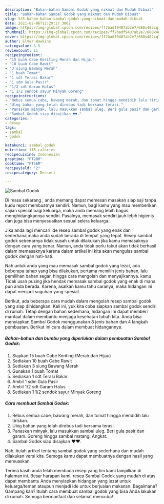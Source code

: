 ```yaml
---
description: "Bahan-bahan Sambal Godok yang nikmat dan Mudah Dibuat"
title: "Bahan-bahan Sambal Godok yang nikmat dan Mudah Dibuat"
slug: 535-bahan-bahan-sambal-godok-yang-nikmat-dan-mudah-dibuat
date: 2021-02-06T12:29:27.306Z
image: https://img-global.cpcdn.com/recipes/ff7badf9407ab2e7/680x482cq70/sambal-godok-foto-resep-utama.jpg
thumbnail: https://img-global.cpcdn.com/recipes/ff7badf9407ab2e7/680x482cq70/sambal-godok-foto-resep-utama.jpg
cover: https://img-global.cpcdn.com/recipes/ff7badf9407ab2e7/680x482cq70/sambal-godok-foto-resep-utama.jpg
author: Elmer Hawkins
ratingvalue: 3.5
reviewcount: 11
recipeingredient:
- "15 buah Cabe Keriting Merah dan Hijau"
- "10 buah Cabe Rawit"
- "3 siung Bawang Merah"
- "1 buah Tomat"
- "1 sdt Terasi Bakar"
- "1 sdm Gula Pasir"
- "1/2 sdt Garam Halus"
- "1 1/2 sendok sayur Minyak Goreng"
recipeinstructions:
- "Rebus semua cabe, bawang merah, dan tomat hingga mendidih lalu tiriskan."
- "Uleg bahan yang telah direbus tadi bersama terasi."
- "Panaskan minyak, lalu masukkan sambal uleg. Beri gula pasir dan garam. Goreng hingga sambal matang. Angkat."
- "Sambal Godok siap disajikan ♥️♥️."
categories:
- Resep
tags:
- sambal
- godok

katakunci: sambal godok 
nutrition: 118 calories
recipecuisine: Indonesian
preptime: "PT28M"
cooktime: "PT56M"
recipeyield: "2"
recipecategory: Dessert

---
```



![Sambal Godok](https://img-global.cpcdn.com/recipes/ff7badf9407ab2e7/680x482cq70/sambal-godok-foto-resep-utama.jpg)

Di masa  sekarang , anda memang dapat memesan masakan siap saji tanpa kudu repot membuatnya sendiri. Namun, bagi kamu yang mau memberikan sajian special bagi keluarga, maka anda memang lebih bagus menghidangkannya sendiri. Pasalnya, memasak sendiri jauh lebih higienis dan juga bisa menyesuaikan sesuai selera keluarga.

Jika anda lagi mencari ide resep sambal godok yang enak dan sederhana,maka anda sudah berada di tempat yang tepat. Resep sambal godok  sebenarnya tidak susah untuk dilakukan jika kamu memasaknya dengan cara yang benar. Namun, anda tidak perlu takut akan tidak berhasil dalam memasaknya 
karena dalam artikel ini kita akan mengulas sambal godok dengan hati-hati.  



Nah untuk anda yang mau memasak sambal godok yang lezat, ada beberapa tahap yang bisa dilakukan, pertama memilih jenis bahan, lalu pemilihan bahan segar, hingga cara mengolah dan menyajikannya. kamu Tidak usah pusing jika hendak memasak sambal godok yang enak di mana pun anda berada. Karena, asalkan kamu  tahu caranya, maka hidangan ini dapat menjadi suguhan yang spesial.

Berikut, ada beberapa cara mudah dalam mengolah resep sambal godok yang siap dihidangkan. Kali ini, yuk kita coba siapkan sambal godok sendiri di rumah. Tetap dengan bahan sederhana, hidangan ini dapat memberi manfaat dalam membantu menjaga kesehatan tubuh kita. Anda bisa menyiapkan Sambal Godok menggunakan 8 jenis bahan dan 4 langkah pembuatan. Berikut ini cara dalam membuat hidangannya.

<!--inarticleads1-->

##### Bahan-bahan dan bumbu yang diperlukan dalam pembuatan Sambal Godok:

1. Siapkan 15 buah Cabe Keriting (Merah dan Hijau)
1. Sediakan 10 buah Cabe Rawit
1. Sediakan 3 siung Bawang Merah
1. Gunakan 1 buah Tomat
1. Sediakan 1 sdt Terasi Bakar
1. Ambil 1 sdm Gula Pasir
1. Ambil 1/2 sdt Garam Halus
1. Sediakan 1 1/2 sendok sayur Minyak Goreng




<!--inarticleads2-->

##### Cara membuat Sambal Godok:

1. Rebus semua cabe, bawang merah, dan tomat hingga mendidih lalu tiriskan.
1. Uleg bahan yang telah direbus tadi bersama terasi.
1. Panaskan minyak, lalu masukkan sambal uleg. Beri gula pasir dan garam. Goreng hingga sambal matang. Angkat.
1. Sambal Godok siap disajikan ♥️♥️.




Nah, itulah artikel tentang  sambal godok  yang sederhana dan mudah dilakukan versi kita. Semoga kamu dapat membuatnya dengan hasil yang memuaskan. 

Terima kasih anda telah membaca resep yang tim kami tampilkan di halaman ini. Besar harapan kami, resep  Sambal Godok yang mudah di atas dapat membantu Anda menyiapkan hidangan yang lezat untuk keluarga/teman ataupun menjadi ide untuk berjualan makanan. Bagaimana? Gampang kan? Itulah cara membuat sambal godok yang bisa Anda lakukan di rumah. Semoga bermanfaat dan selamat mencoba!

